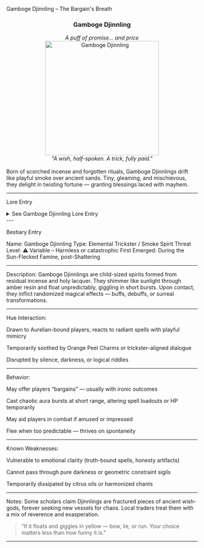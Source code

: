 Gamboge Djinnling – The Bargain's Breath

<div align="center">
  <h3>Gamboge Djinnling</h3>
  <i>A puff of promise… and price</i><br>
  <img src="../../assets/monsters/gamboge-djinnling.png" alt="Gamboge Djinnling" width="300"><br>
  <i>"A wish, half-spoken. A trick, fully paid."</i><br><br>
</div>Born of scorched incense and forgotten rituals, Gamboge Djinnlings drift like playful smoke over ancient sands. Tiny, gleaming, and mischievous, they delight in twisting fortune — granting blessings laced with mayhem.


---

Lore Entry

<details><summary>See Gamboge Djinnling Lore Entry</summary>
Lore Entry: Fragment from "Desert Pacts and Ash-Laced Jars" by Relic-Seer Yawen the Uncorked> "You don't summon a Gamboge Djinnling. You entertain one. And if it likes your song, your scent, or your story — it offers a deal. Usually bad."



> "One drifted near my caravan during the brass eclipse. My horse learned to speak three tongues. My guide forgot how to walk forward."



> "Never thank it. Never bargain without irony. And never uncork anything that still feels warm."



> "They're children of the smoke left behind when gods abandon their lamps."



</details>
---

Bestiary Entry

Name: Gamboge Djinnling
Type: Elemental Trickster / Smoke Spirit
Threat Level: ⚠️ Variable – Harmless or catastrophic
First Emerged: During the Sun-Flecked Famine, post-Shattering


---

Description:
Gamboge Djinnlings are child-sized spirits formed from residual incense and holy lacquer. They shimmer like sunlight through amber resin and float unpredictably, giggling in short bursts. Upon contact, they inflict randomized magical effects — buffs, debuffs, or surreal transformations.


---

Hue Interaction:

Drawn to Aurelian-bound players; reacts to radiant spells with playful mimicry

Temporarily soothed by Orange Peel Charms or trickster-aligned dialogue

Disrupted by silence, darkness, or logical riddles



---

Behavior:

May offer players “bargains” — usually with ironic outcomes

Cast chaotic aura bursts at short range, altering spell loadouts or HP temporarily

May aid players in combat if amused or impressed

Flee when too predictable — thrives on spontaneity



---

Known Weaknesses:

Vulnerable to emotional clarity (truth-bound spells, honesty artifacts)

Cannot pass through pure darkness or geometric constraint sigils

Temporarily dissipated by citrus oils or harmonized chants



---

Notes:
Some scholars claim Djinnlings are fractured pieces of ancient wish-gods, forever seeking new vessels for chaos. Local traders treat them with a mix of reverence and exasperation.

> “If it floats and giggles in yellow — bow, lie, or run. Your choice matters less than how funny it is.”




---

